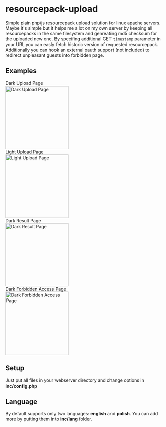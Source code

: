 # resourcepack-upload
Simple plain php/js resourcepack upload solution for linux apache servers. Maybe it's simple but it helps me a lot on my own server by keeping all resourcepacks in the same filesystem and genreating md5 checksum for the uploaded new one. By specifing additional GET `timestamp` parameter in your URL you can easly fetch historic version of requested resourcepack. Additionally you can hook an external oauth support (not included) to redirect unpleasant guests into forbidden page.

## Examples
Dark Upload Page<br>
<img src="https://i.imgur.com/eRd4n7E.png" alt="Dark Upload Page" height="200"><br>
Light Upload Page<br>
<img src="https://i.imgur.com/JK7EIwo.png" alt="Light Upload Page" height="200"><br>
Dark Result Page<br>
<img src="https://i.imgur.com/PRLHlKM.png" alt="Dark Result Page" height="200"><br>
Dark Forbidden Access Page<br>
<img src="https://i.imgur.com/LIyWDnU.png" alt="Dark Forbidden Access Page" height="200"><br>

## Setup
Just put all files in your webserver directory and change options in **inc/config.php**

## Language
By default supports only two languages: **english** and **polish**. You can add more by putting them into **inc/lang** folder.
